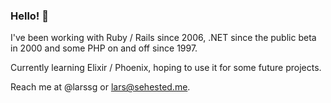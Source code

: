 ### Hello! 👋

I've been working with Ruby / Rails since 2006, .NET since the public beta in 2000 and some PHP on and off since 1997.

Currently learning Elixir / Phoenix, hoping to use it for some future projects.

Reach me at @larssg or lars@sehested.me.

<!--
**larssg/larssg** is a ✨ _special_ ✨ repository because its `README.md` (this file) appears on your GitHub profile.

Here are some ideas to get you started:

- 🔭 I’m currently working on ...
- 🌱 I’m currently learning ...
- 👯 I’m looking to collaborate on ...
- 🤔 I’m looking for help with ...
- 💬 Ask me about ...
- 📫 How to reach me: ...
- 😄 Pronouns: ...
- ⚡ Fun fact: ...
-->
